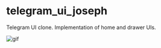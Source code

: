 # telegram_ui_joseph

Telegram UI clone. Implementation of home and drawer UIs.

<img alt="gif" src="art/output.gif"/>
